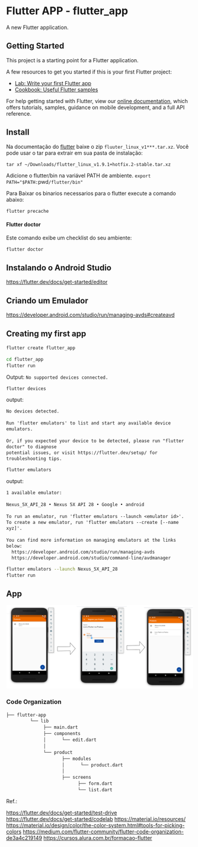 # Flutter APP - flutter_app

A new Flutter application.

## Getting Started

This project is a starting point for a Flutter application.

A few resources to get you started if this is your first Flutter project:

- [Lab: Write your first Flutter app](https://flutter.dev/docs/get-started/codelab)
- [Cookbook: Useful Flutter samples](https://flutter.dev/docs/cookbook)

For help getting started with Flutter, view our
[online documentation](https://flutter.dev/docs), which offers tutorials,
samples, guidance on mobile development, and a full API reference.

## Install 
Na documentação do [flutter](https://flutter.dev/docs/get-started/install) baixe o zip `fluuter_linux_v1***.tar.xz`. Você pode usar o tar para extrair em sua pasta de instalação:
```
tar xf ~/Downloads/flutter_linux_v1.9.1+hotfix.2-stable.tar.xz
```

Adicione o flutter/bin na variável PATH de ambiente.
`export PATH="$PATH:`pwd`/flutter/bin"`

Para Baixar os binarios necessarios para o flutter execute a comando abaixo:
```bash
flutter precache
```
#### Flutter doctor
Este comando exibe um checklist do seu ambiente:     
```bash
flutter doctor
```

## Instalando o Android Studio
https://flutter.dev/docs/get-started/editor

## Criando um Emulador
https://developer.android.com/studio/run/managing-avds#createavd


## Creating my first app

```bash
flutter create flutter_app
```

```bash
cd flutter_app
flutter run
``` 

Output: `No supported devices connected.`   
   

```bash
flutter devices
```

output:

```
No devices detected.   
   
Run 'flutter emulators' to list and start any available device emulators.   

Or, if you expected your device to be detected, please run "flutter doctor" to diagnose   
potential issues, or visit https://flutter.dev/setup/ for troubleshooting tips.   
```

```bash
flutter emulators
```
output:   
``` 
1 available emulator:

Nexus_5X_API_28 • Nexus 5X API 28 • Google • android

To run an emulator, run 'flutter emulators --launch <emulator id>'.
To create a new emulator, run 'flutter emulators --create [--name xyz]'.

You can find more information on managing emulators at the links below:
  https://developer.android.com/studio/run/managing-avds
  https://developer.android.com/studio/command-line/avdmanager
```

```bash
flutter emulators --launch Nexus_5X_API_28
flutter run
```   

## App

![](doc/flutter-screens.png)

### Code Organization


```bash
├── flutter-app
         └── lib
              ├── main.dart
              ├── components
              │      └── edit.dart
              │
              └── product
                     ├── modules
                     │      └── product.dart
                     │
                     ├── screens
                           ├── form.dart
                           └── list.dart

```

Ref.:

https://flutter.dev/docs/get-started/test-drive   
https://flutter.dev/docs/get-started/codelab
https://material.io/resources/
https://material.io/design/color/the-color-system.html#tools-for-picking-colors
https://medium.com/flutter-community/flutter-code-organization-de3a4c219149
https://cursos.alura.com.br/formacao-flutter




